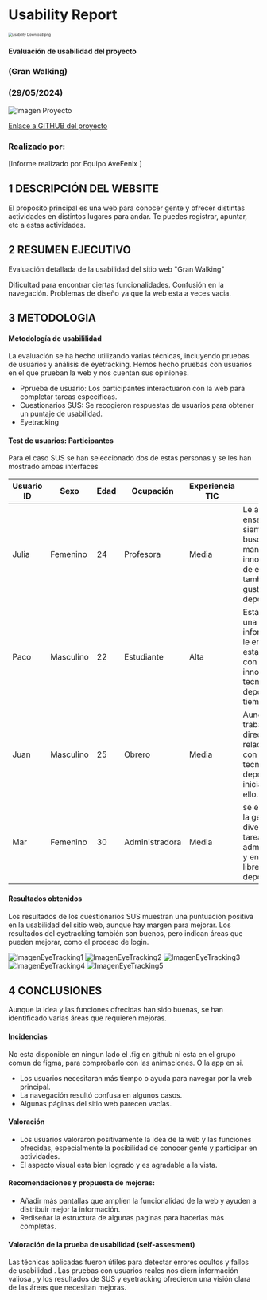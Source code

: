 # Usability Report



<img src="https://encrypted-tbn0.gstatic.com/images?q=tbn:ANd9GcRF017nhV-TFmNER2OM8UbXtdN6xwAKBYrv0i6onNfKu6Yn0BV0RK6aiOroeXl73LSY-B0&usqp=CAU" alt="usability Download png" style="zoom:50%;" />

#### Evaluación de usabilidad del proyecto 

### (Gran Walking)

### (29/05/2024)




![Imagen Proyecto](./Img/LogoBorrachos.png)

[Enlace a GITHUB del proyecto](https://github.com/Machaquilla/DIU)





### Realizado por:

[Informe realizado por Equipo AveFenix ]












## 1 DESCRIPCIÓN DEL WEBSITE

 El proposito principal es una web para conocer gente y ofrecer distintas actividades en distintos lugares para andar. Te puedes registrar, apuntar, etc a estas actividades.



## 2 RESUMEN EJECUTIVO

Evaluación detallada de la usabilidad del sitio web "Gran Walking"

Dificultad para encontrar ciertas funcionalidades.
Confusión en la navegación.
Problemas de diseño ya que la web esta a veces vacia.





## 3 METODOLOGIA 

#### Metodología de usabililidad

La evaluación se ha hecho utilizando varias técnicas, incluyendo pruebas de usuarios y análisis de eyetracking. 
Hemos hecho pruebas con usuarios en el que prueban la web y nos cuentan sus opiniones.
- Pprueba de usuario: Los participantes interactuaron con la web para completar tareas específicas.
- Cuestionarios SUS: Se recogieron respuestas de usuarios para obtener un puntaje de usabilidad.
- Eyetracking

 

#### Test de usuarios: Participantes
Para el caso SUS se han seleccionado dos de estas personas y se les han mostrado ambas interfaces

| Usuario ID| Sexo      | Edad | Ocupación  | Experiencia TIC         | Perfil  | Test | SUS  |
| --------- | --------- | ---- | ---------- | ----------------------- | ------- | ---- | ---- | 
| Julia | Femenino  | 24   | Profesora        | Media | Le apasiona la enseñanza y siempre está buscando maneras innovadoras de enseñar tambien le gusta el deporte.                               | A    | 95   |
| Paco  | Masculino | 22   | Estudiante       | Alta  | Está cursando una carrera en informática y le encanta estar al día con las últimas innovaciones tecnológicas y deporte en su tiempo libre. | A    | 85   |
| Juan  | Masculino | 25   | Obrero           | Media | Aunque su trabajo no está directamente relacionado con la tecnología ni el deporte esta iniciandose en ello.                               | A    | 80   |
| Mar   | Femenino  | 30   | Administradora   | Media | se encarga de la gestión de diversas tareas administrativas y en su tiempo libre practicar deporte.                                        | B    | 82.5 |






#### Resultados obtenidos


Los resultados de los cuestionarios SUS muestran una puntuación positiva en la usabilidad del sitio web, aunque hay margen para mejorar. Los resultados del eyetracking también son buenos, pero indican áreas que pueden mejorar, como el proceso de login.

![ImagenEyeTracking1](./EyeStudycasoB/CancelEvent.png) ![ImagenEyeTracking2](./EyeStudycasoB/CreateAccount.png) ![ImagenEyeTracking3](./EyeStudycasoB/EventPage.png) ![ImagenEyeTracking4](./EyeStudycasoB/HomePage.png) ![ImagenEyeTracking5](./EyeStudycasoB/SingUp.png)



## 4 CONCLUSIONES 

Aunque la idea y las funciones ofrecidas han sido buenas, se han identificado varias áreas que requieren mejoras.


#### Incidencias
No esta disponible en ningun lado el .fig en github ni esta en el grupo comun de figma, para comprobarlo con las animaciones. O la app en si.

- Los usuarios necesitaran más tiempo o ayuda para navegar por la web principal.
- La navegación resultó confusa en algunos casos.
- Algunas páginas del sitio web parecen vacías.


#### Valoración 

- Los usuarios valoraron positivamente la idea de la web y las funciones ofrecidas, especialmente la posibilidad de conocer gente y participar en actividades.
- El aspecto visual esta bien logrado y es agradable a la vista.



#### Recomendaciones y propuesta de mejoras: 
- Añadir más pantallas que amplíen la funcionalidad de la web y ayuden a distribuir mejor la información.
- Rediseñar la estructura de algunas paginas para hacerlas más completas.




#### Valoración de la prueba de usabilidad (self-assesment)

Las técnicas aplicadas fueron útiles para detectar errores ocultos y fallos de usabilidad . Las pruebas con usuarios reales nos diern información valiosa , y los resultados de SUS y eyetracking ofrecieron una visión clara de las áreas que necesitan mejoras.
